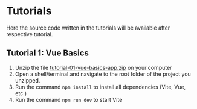 # Tutorials
Here the source code written in the tutorials will be available after respective tutorial.

## Tutorial 1: Vue Basics
1. Unzip the file [tutorial-01-vue-basics-app.zip](files/tutorial-01-vue-basics-app.zip) on your computer
2. Open a shell/terminal and navigate to the root folder of the project you unzipped.
3. Run the command `npm install` to install all dependencies (Vite, Vue, etc.)
4. Run the command `npm run dev` to start Vite
